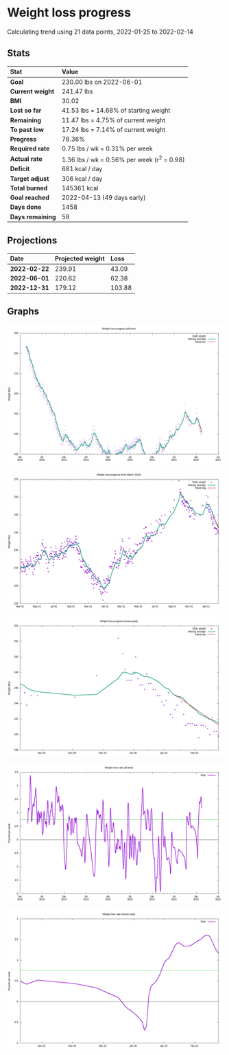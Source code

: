 # Weight loss progress

Calculating trend using 21 data points, 2022-01-25 to 2022-02-14

## Stats

Stat|Value
:-|:-
**Goal**|230.00 lbs on 2022-06-01
**Current weight**|241.47 lbs
**BMI**|30.02
**Lost so far**|41.53 lbs = 14.68% of starting weight
**Remaining**|11.47 lbs =  4.75% of current  weight
**To past low**|17.24 lbs =  7.14% of current  weight
**Progress**|78.36%
**Required rate**|0.75 lbs / wk = 0.31% per week
**Actual rate**|1.36 lbs / wk = 0.56% per week  (r<sup>2</sup> = 0.98)
**Deficit**|681 kcal / day
**Target adjust**|306 kcal / day
**Total burned**|145361 kcal
**Goal reached**|2022-04-13 (49 days early)
**Days done**|1458
**Days remaining**|58

## Projections

Date|Projected weight|Loss
:-|:-|:-
**2022-02-22**|239.91|43.09
**2022-06-01**|220.62|62.38
**2022-12-31**|179.12|103.88

## Graphs

![](weight-graph-alltime.png)

![](weight-graph-covid.png)

![](weight-graph-recent.png)

![](rate-graph-alltime.png)

![](rate-graph-recent.png)

